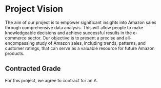 # Project Vision

The aim of our project is to empower significant insights into Amazon sales through comprehensive data analysis. This will allow people to make knowledgeable decisions and achieve successful results in the e-commerce sector. Our objective is to present a precise and all-encompassing study of Amazon sales, including trends, patterns, and customer ratings, that can serve as a valuable resource for future Amazon products.

## Contracted Grade

For this project, we agree to contract for an A.
